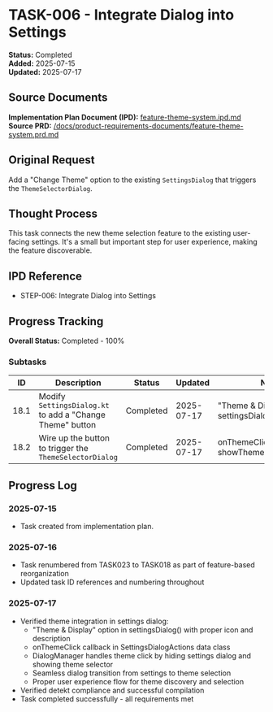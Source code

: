 # TASK-006 - Integrate Dialog into Settings

**Status:** Completed  
**Added:** 2025-07-15  
**Updated:** 2025-07-17

## Source Documents
**Implementation Plan Document (IPD):** [feature-theme-system.ipd.md](../feature-theme-system.ipd.md)  
**Source PRD:** [/docs/product-requirements-documents/feature-theme-system.prd.md](../../../docs/product-requirements-documents/feature-theme-system.prd.md)

## Original Request
Add a "Change Theme" option to the existing `SettingsDialog` that triggers the `ThemeSelectorDialog`.

## Thought Process
This task connects the new theme selection feature to the existing user-facing settings. It's a small but important step for user experience, making the feature discoverable.

## IPD Reference
- STEP-006: Integrate Dialog into Settings

## Progress Tracking
**Overall Status:** Completed - 100%

### Subtasks
| ID   | Description                                               | Status     | Updated     | Notes                                              |
|------|-----------------------------------------------------------|------------|-------------|----------------------------------------------------|
| 18.1 | Modify `SettingsDialog.kt` to add a "Change Theme" button | Completed  | 2025-07-17  | "Theme & Display" option in settingsDialog()      |
| 18.2 | Wire up the button to trigger the `ThemeSelectorDialog`   | Completed  | 2025-07-17  | onThemeClick triggers showThemeSelectorDialog()    |

## Progress Log
### 2025-07-15
- Task created from implementation plan.

### 2025-07-16
- Task renumbered from TASK023 to TASK018 as part of feature-based reorganization
- Updated task ID references and numbering throughout

### 2025-07-17
- Verified theme integration in settings dialog:
  - "Theme & Display" option in settingsDialog() with proper icon and description
  - onThemeClick callback in SettingsDialogActions data class
  - DialogManager handles theme click by hiding settings dialog and showing theme selector
  - Seamless dialog transition from settings to theme selection
  - Proper user experience flow for theme discovery and selection
- Verified detekt compliance and successful compilation
- Task completed successfully - all requirements met
